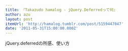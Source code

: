 ```yaml
---
title: 『Takazudo hamalog - jQuery.Deferredって何』
author: azu
layout: post
itemUrl: 'http://hamalog.tumblr.com/post/5159447047'
date: '2011-05-31T15:00:00.000Z'
---
```

jQuery.deferredの所感、使い方

